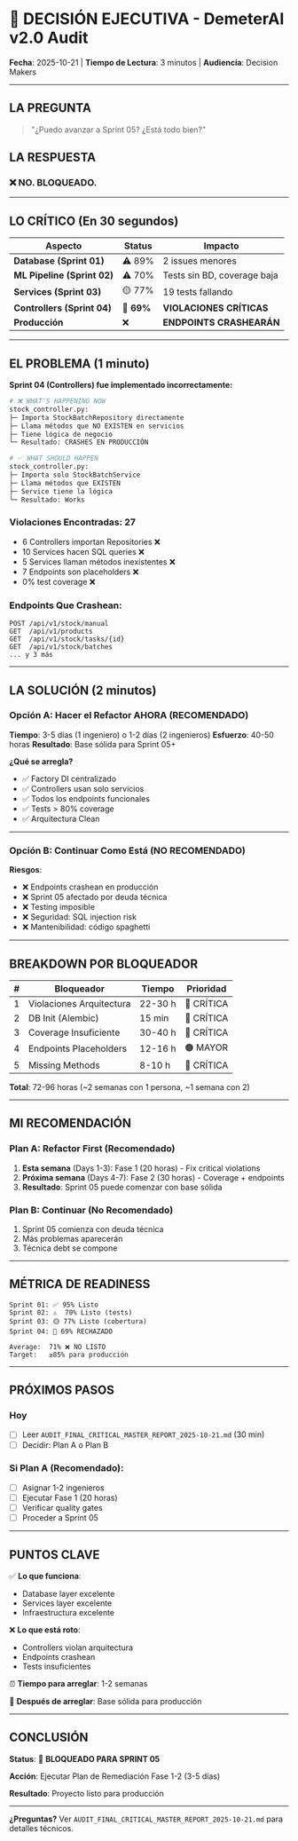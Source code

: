 # 🚨 DECISIÓN EJECUTIVA - DemeterAI v2.0 Audit

**Fecha**: 2025-10-21 | **Tiempo de Lectura**: 3 minutos | **Audiencia**: Decision Makers

---

## LA PREGUNTA
> "¿Puedo avanzar a Sprint 05? ¿Está todo bien?"

## LA RESPUESTA
### ❌ **NO. BLOQUEADO.**

---

## LO CRÍTICO (En 30 segundos)

| Aspecto | Status | Impacto |
|---------|--------|---------|
| **Database (Sprint 01)** | ⚠️ 89% | 2 issues menores |
| **ML Pipeline (Sprint 02)** | ⚠️ 70% | Tests sin BD, coverage baja |
| **Services (Sprint 03)** | 🟡 77% | 19 tests fallando |
| **Controllers (Sprint 04)** | 🔴 **69%** | **VIOLACIONES CRÍTICAS** |
| **Producción** | ❌ | **ENDPOINTS CRASHEARÁN** |

---

## EL PROBLEMA (1 minuto)

**Sprint 04 (Controllers) fue implementado incorrectamente:**

```python
# ❌ WHAT'S HAPPENING NOW
stock_controller.py:
├─ Importa StockBatchRepository directamente
├─ Llama métodos que NO EXISTEN en servicios
├─ Tiene lógica de negocio
└─ Resultado: CRASHES EN PRODUCCIÓN

# ✅ WHAT SHOULD HAPPEN
stock_controller.py:
├─ Importa solo StockBatchService
├─ Llama métodos que EXISTEN
├─ Service tiene la lógica
└─ Resultado: Works
```

### Violaciones Encontradas: 27
- 6 Controllers importan Repositories ❌
- 10 Services hacen SQL queries ❌
- 5 Services llaman métodos inexistentes ❌
- 7 Endpoints son placeholders ❌
- 0% test coverage ❌

### Endpoints Que Crashean:
```
POST /api/v1/stock/manual
GET  /api/v1/products
GET  /api/v1/stock/tasks/{id}
GET  /api/v1/stock/batches
... y 3 más
```

---

## LA SOLUCIÓN (2 minutos)

### Opción A: Hacer el Refactor AHORA (RECOMENDADO)
**Tiempo**: 3-5 días (1 ingeniero) o 1-2 días (2 ingenieros)
**Esfuerzo**: 40-50 horas
**Resultado**: Base sólida para Sprint 05+

**¿Qué se arregla?**
- ✅ Factory DI centralizado
- ✅ Controllers usan solo servicios
- ✅ Todos los endpoints funcionales
- ✅ Tests > 80% coverage
- ✅ Arquitectura Clean

---

### Opción B: Continuar Como Está (NO RECOMENDADO)
**Riesgos**:
- ❌ Endpoints crashean en producción
- ❌ Sprint 05 afectado por deuda técnica
- ❌ Testing imposible
- ❌ Seguridad: SQL injection risk
- ❌ Mantenibilidad: código spaghetti

---

## BREAKDOWN POR BLOQUEADOR

| # | Bloqueador | Tiempo | Prioridad |
|---|-----------|--------|-----------|
| 1 | Violaciones Arquitectura | 22-30 h | 🔴 CRÍTICA |
| 2 | DB Init (Alembic) | 15 min | 🔴 CRÍTICA |
| 3 | Coverage Insuficiente | 30-40 h | 🔴 CRÍTICA |
| 4 | Endpoints Placeholders | 12-16 h | 🟠 MAYOR |
| 5 | Missing Methods | 8-10 h | 🔴 CRÍTICA |

**Total**: 72-96 horas (~2 semanas con 1 persona, ~1 semana con 2)

---

## MI RECOMENDACIÓN

### Plan A: Refactor First (Recomendado)
1. **Esta semana** (Days 1-3): Fase 1 (20 horas) - Fix critical violations
2. **Próxima semana** (Days 4-7): Fase 2 (30 horas) - Coverage + endpoints
3. **Resultado**: Sprint 05 puede comenzar con base sólida

### Plan B: Continuar (No Recomendado)
1. Sprint 05 comienza con deuda técnica
2. Más problemas aparecerán
3. Técnica debt se compone

---

## MÉTRICA DE READINESS

```
Sprint 01: ✅ 95% Listo
Sprint 02: ⚠️  70% Listo (tests)
Sprint 03: 🟡 77% Listo (cobertura)
Sprint 04: 🔴 69% RECHAZADO

Average:  71% ❌ NO LISTO
Target:   ≥85% para producción
```

---

## PRÓXIMOS PASOS

### Hoy
- [ ] Leer `AUDIT_FINAL_CRITICAL_MASTER_REPORT_2025-10-21.md` (30 min)
- [ ] Decidir: Plan A o Plan B

### Si Plan A (Recomendado):
- [ ] Asignar 1-2 ingenieros
- [ ] Ejecutar Fase 1 (20 horas)
- [ ] Verificar quality gates
- [ ] Proceder a Sprint 05

---

## PUNTOS CLAVE

✅ **Lo que funciona**:
- Database layer excelente
- Services layer excelente
- Infraestructura excelente

❌ **Lo que está roto**:
- Controllers violan arquitectura
- Endpoints crashean
- Tests insuficientes

⏰ **Tiempo para arreglar**: 1-2 semanas

🚀 **Después de arreglar**: Base sólida para producción

---

## CONCLUSIÓN

**Status**: 🔴 **BLOQUEADO PARA SPRINT 05**

**Acción**: Ejecutar Plan de Remediación Fase 1-2 (3-5 días)

**Resultado**: Proyecto listo para producción

---

**¿Preguntas?** Ver `AUDIT_FINAL_CRITICAL_MASTER_REPORT_2025-10-21.md` para detalles técnicos.
